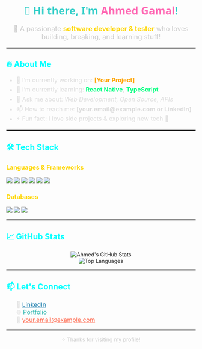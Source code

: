 <h1 align="center" style="font-family:Segoe UI, sans-serif; color:#36CFC9;">
  👋 Hi there, I'm <span style="color:#FF69B4;">Ahmed Gamal</span>!
</h1>

<p align="center" style="font-size:18px; color:#CCCCCC;">
  🚀 A passionate <strong style="color:#FFD700;">software developer & tester</strong> who loves building, breaking, and learning stuff!
</p>

<hr style="border: 1px solid #444444;">

<h2 style="color:#00FFFF;">🔥 About Me</h2>

<ul style="color:#DDDDDD; font-size:16px; line-height:1.6;">
  <li>🔭 I’m currently working on: <strong style="color:#FFA500;">[Your Project]</strong></li>
  <li>🌱 I’m currently learning: <strong style="color:#00FF7F;">React Native</strong>, <strong style="color:#00FF7F;">TypeScript</strong></li>
  <li>💬 Ask me about: <em>Web Development, Open Source, APIs</em></li>
  <li>📫 How to reach me: <strong>[your.email@example.com or LinkedIn]</strong></li>
  <li>⚡ Fun fact: I love side projects & exploring new tech 🔧</li>
</ul>

<hr style="border: 1px solid #444444;">

<h2 style="color:#00FFFF;">🛠️ Tech Stack</h2>

<h3 style="color:#FFD700;">Languages & Frameworks</h3>

<p>
  <img src="https://img.shields.io/badge/JavaScript-black?style=flat-square&logo=javascript" />
  <img src="https://img.shields.io/badge/TypeScript-black?style=flat-square&logo=typescript" />
  <img src="https://img.shields.io/badge/React-black?style=flat-square&logo=react" />
  <img src="https://img.shields.io/badge/React%20Native-black?style=flat-square&logo=react" />
  <img src="https://img.shields.io/badge/Next.js-black?style=flat-square&logo=next.js" />
  <img src="https://img.shields.io/badge/Node.js-black?style=flat-square&logo=node.js" />
</p>

<h3 style="color:#FFD700;">Databases</h3>

<p>
  <img src="https://img.shields.io/badge/MongoDB-black?style=flat-square&logo=mongodb" />
  <img src="https://img.shields.io/badge/MySQL-black?style=flat-square&logo=mysql" />
  <img src="https://img.shields.io/badge/PostgreSQL-black?style=flat-square&logo=postgresql" />
</p>

<hr style="border: 1px solid #444444;">

<h2 style="color:#00FFFF;">📈 GitHub Stats</h2>

<p align="center">
  <img src="https://github-readme-stats.vercel.app/api?username=alexdev&show_icons=true&theme=github_dark" alt="Ahmed's GitHub Stats" />
  <br />
  <img src="https://github-readme-stats.vercel.app/api/top-langs/?username=alexdev&layout=compact&theme=github_dark" alt="Top Languages" />
</p>

<hr style="border: 1px solid #444444;">

<h2 style="color:#00FFFF;">📫 Let's Connect</h2>

<ul style="list-style:none; font-size:16px; color:#DDDDDD;">
  <li>🔗 <a href="https://www.linkedin.com/in/your-profile" style="color:#0e76a8;">LinkedIn</a></li>
  <li>🌐 <a href="https://your-portfolio.com" style="color:#20B2AA;">Portfolio</a></li>
  <li>📧 <a href="mailto:your.email@example.com" style="color:#FF6347;">your.email@example.com</a></li>
</ul>

<hr style="border: 1px solid #444444;">

<p align="center" style="color:#CCCCCC;">⭐ Thanks for visiting my profile!</p>

